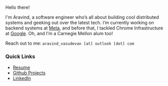 Hello there!

I'm Aravind, a software engineer who’s all about building cool distributed systems and geeking out over the latest tech. I’m currently working on backend systems at [Meta](https://www.facebook.com/), and before that, I tackled Chrome Infrastructure at [Google](https://www.google.com/). Oh, and I’m a Carnegie Mellon alum too!

Reach out to me: `aravind_vasudevan [at] outlook [dot] com`

### Quick Links
- [Resume](https://github.com/AravindVasudev/resume/raw/master/aravind_vasudevan.pdf)
- [Github Projects](https://github.com/AravindVasudev)
- [LinkedIn](https://www.linkedin.com/in/aravindvasudev/)
